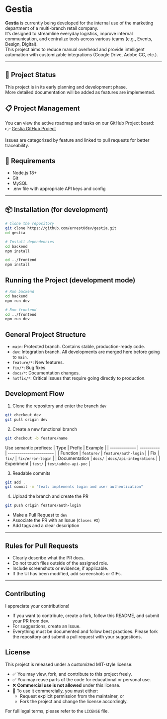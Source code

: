 # Gestia

**Gestia** is currently being developed for the internal use of the marketing department of a multi-branch retail company.  
It’s designed to streamline everyday logistics, improve internal communication, and centralize tools across various teams (e.g., Events, Design, Digital).  
This project aims to reduce manual overhead and provide intelligent automation with customizable integrations (Google Drive, Adobe CC, etc.).

---

## 🚀 Project Status

This project is in its early planning and development phase.  
More detailed documentation will be added as features are implemented.

## 📋 Project Management

You can view the active roadmap and tasks on our GitHub Project board:  
👉 [Gestia GitHub Project](https://github.com/users/ernest0dev/projects/2)

Issues are categorized by feature and linked to pull requests for better traceability.

## 🧪 Requirements

- Node.js 18+
- Git
- MySQL
- .env file with appropriate API keys and config

---

## 📦 Installation (for development)

```bash
# Clone the repository
git clone https://github.com/ernest0dev/gestia.git
cd gestia

# Install dependencies
cd backend
npm install

cd ../frontend
npm install
```

## Running the Project (development mode)

```bash
# Run backend
cd backend
npm run dev

# Run frontend
cd ../frontend
npm run dev
```

## General Project Structure

- `main`: Protected branch. Contains stable, production-ready code.
- `dev`: Integration branch. All developments are merged here before going to `main`.
- `feature/*`: New features.
- `fix/*`: Bug fixes.
- `docs/*`: Documentation changes.
- `hotfix/*`: Critical issues that require going directly to production.

## Development Flow

1. Clone the repository and enter the branch `dev`
```bash
git checkout dev
git pull origin dev
```

2. Create a new functional branch
```bash
git checkout -b feature/name
```
Use semantic prefixes:
| Type | Prefix | Example |
| ------------- | ---------- | ----------------------- |
| Function | `feature/` | `feature/auth-login` |
| Fix | `fix/` | `fix/error-login` |
| Documentation | `docs/` | `docs/api-integrations` |
| Experiment | `test/` | `test/adobe-api-poc` |

3. Readable commits
```bash
git add .
git commit -m "feat: implements login and user authentication"
```

4. Upload the branch and create the PR
```bash
git push origin feature/auth-login
```
- Make a Pull Request to `dev`
- Associate the PR with an Issue (`Closes #X`)
- Add tags and a clear description

---

## Rules for Pull Requests

- Clearly describe what the PR does.
- Do not touch files outside of the assigned role.
- Include screenshots or evidence, if applicable.
- If the UI has been modified, add screenshots or GIFs.

---

## Contributing
I appreciate your contributions!
- If you want to contribute, create a fork, follow this README, and submit your PR from dev.
- For suggestions, create an Issue.
- Everything must be documented and follow best practices.
Please fork the repository and submit a pull request with your suggestions.

## License

This project is released under a customized MIT-style license:

- ✅ You may view, fork, and contribute to this project freely.
- ✅ You may reuse parts of the code for educational or personal use.
- ❌ **Commercial use is not allowed** under this license.
- 🔁 To use it commercially, you must either:
  - Request explicit permission from the maintainer, or
  - Fork the project and change the license accordingly.

For full legal terms, please refer to the `LICENSE` file.
